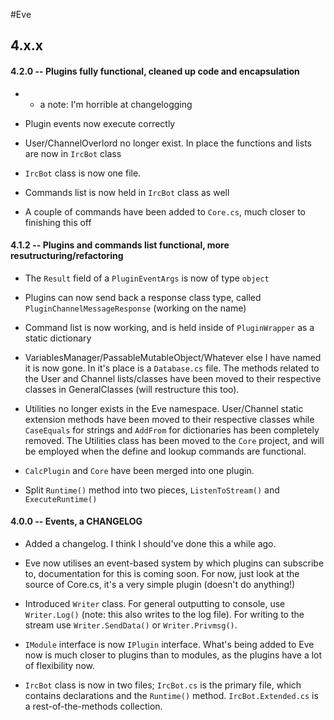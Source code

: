 #Eve

## 4.x.x

#### 4.2.0 -- Plugins fully functional, cleaned up code and encapsulation
 - * a note: I'm horrible at changelogging

 - Plugin events now execute correctly

 - User/ChannelOverlord no longer exist. In place the functions and lists are now in `IrcBot` class

 - `IrcBot` class is now one file.

 - Commands list is now held in `IrcBot` class as well

 - A couple of commands have been added to `Core.cs`, much closer to finishing this off

#### 4.1.2 -- Plugins and commands list functional, more resutructuring/refactoring

- The `Result` field of a `PluginEventArgs` is now of type `object`

- Plugins can now send back a response class type, called `PluginChannelMessageResponse` (working on the name)

- Command list is now working, and is held inside of `PluginWrapper` as a static dictionary

- VariablesManager/PassableMutableObject/Whatever else I have named it is now gone. In it's place is a `Database.cs` file. The methods related to the User and Channel lists/classes have been moved to their respective classes in GeneralClasses (will restructure this too).

- Utilities no longer exists in the Eve namespace. User/Channel static extension methods have been moved to their respective classes while `CaseEquals` for strings and `AddFrom` for dictionaries has been completely removed. The Utilities class has been moved to the `Core` project, and will be employed when the define and lookup commands are functional.

- `CalcPlugin` and `Core` have been merged into one plugin.

- Split `Runtime()` method into two pieces, `ListenToStream()` and `ExecuteRuntime()`

#### 4.0.0 -- Events, a CHANGELOG

 - Added a changelog. I think I should've done this a while ago.

 - Eve now utilises an event-based system by which plugins can subscribe to, documentation for this is coming soon. For now, just look at the source of Core.cs, it's a very simple plugin (doesn't do anything!)

 - Introduced `Writer` class. For general outputting to console, use `Writer.Log()` (note: this also writes to the log file). For writing to the stream use `Writer.SendData()` or `Writer.Privmsg()`.

 - `IModule` interface is now `IPlugin` interface. What's being added to Eve now is much closer to plugins than to modules, as the plugins have a lot of flexibility now.

 - `IrcBot` class is now in two files; `IrcBot.cs` is the primary file, which contains declarations and the `Runtime()` method. `IrcBot.Extended.cs` is a rest-of-the-methods collection.
